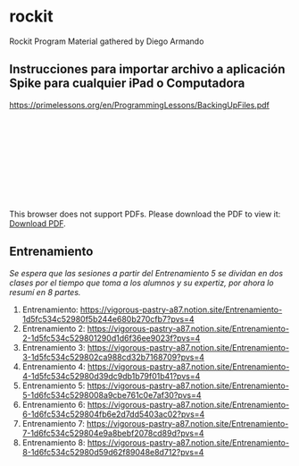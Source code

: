 # rockit
Rockit Program Material gathered by Diego Armando

## Instrucciones para importar archivo a aplicación Spike para cualquier iPad o Computadora
https://primelessons.org/en/ProgrammingLessons/BackingUpFiles.pdf

<object data="https://primelessons.org/en/ProgrammingLessons/BackingUpFiles.pdf" type="application/pdf" width="700px" height="700px">
    <embed src="https://primelessons.org/en/ProgrammingLessons/BackingUpFiles.pdf">
        <p>This browser does not support PDFs. Please download the PDF to view it: <a href="https://primelessons.org/en/ProgrammingLessons/BackingUpFiles.pdf">Download PDF</a>.</p>
    </embed>
</object>

## Entrenamiento
_Se espera que las sesiones a partir del Entrenamiento 5 se dividan en dos clases por el tiempo que toma a los alumnos y su expertiz, por ahora lo resumí en 8 partes._

1. Entrenamiento: https://vigorous-pastry-a87.notion.site/Entrenamiento-1d5fc534c52980f5b244e680b270cfb7?pvs=4
2. Entrenamiento 2: https://vigorous-pastry-a87.notion.site/Entrenamiento-2-1d5fc534c529801290d1d6f36ee9023f?pvs=4
3. Entrenamiento 3: https://vigorous-pastry-a87.notion.site/Entrenamiento-3-1d5fc534c529802ca988cd32b7168709?pvs=4
4. Entrenamiento 4: https://vigorous-pastry-a87.notion.site/Entrenamiento-4-1d5fc534c52980d39dc9db1b79f01b41?pvs=4
5. Entrenamiento 5: https://vigorous-pastry-a87.notion.site/Entrenamiento-5-1d6fc534c5298008a9cbe761c0e7af30?pvs=4
6. Entrenamiento 6: https://vigorous-pastry-a87.notion.site/Entrenamiento-6-1d6fc534c529804fb6e2d7dd5403ac02?pvs=4
7. Entrenamiento 7: https://vigorous-pastry-a87.notion.site/Entrenamiento-7-1d6fc534c529804e9a8bebf2078cd89d?pvs=4
8. Entrenamiento 8: https://vigorous-pastry-a87.notion.site/Entrenamiento-8-1d6fc534c52980d59d62f89048e8d712?pvs=4
